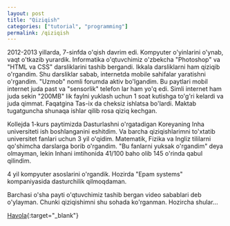 ```yaml
---
layout: post
title: "Qiziqish"
categories: ["tutorial", "programming"]
permalink: /qiziqish
---
```


2012-2013 yillarda, 7-sinfda o'qish davrim edi. Kompyuter o'yinlarini o'ynab, vaqt o'tkazib yurardik. Informatika o'qtuvchimiz o'zbekcha "Photoshop" va "HTML va CSS" darsliklarini tashib bergandi. Ikkala darsliklarni ham qiziqib o'rgandim. Shu darsliklar sabab, internetda mobile sahifalar yaratishni o'rgandim. "Uzmob" nomli forumda aktiv bo'lgandim. Bu paytlari mobil internet juda past va "sensorlik" telefon lar ham yo'q edi. Simli internet ham juda sekin "200MB" lik faylni yuklash uchun 1 soat kutishga to'g'ri kelardi va juda qimmat. Faqatgina Tas-ix da cheksiz ishlatsa bo'lardi. Maktab tugatguncha shunaqa ishlar qilib rosa qiziq kechgan.

Kollejda 1-kurs paytimizda Dasturlashni o'rgatadigan Koreyaning Inha universiteti ish boshlanganini eshitdim. Va barcha qiziqishlarimni to'xtatib universitet fanlari uchun 3 yil o'qidim. Matematik, Fizika va Ingliz tililarni qo'shimcha darslarga borib o'rgandim. "Bu fanlarni yuksak o'rgandim" deya olmayman, lekin Inhani imtihonida 41/100 baho olib 145 o'rinda qabul qilindim. 

4 yil kompyuter asoslarini o'rgandik. Hozirda "Epam systems" kompaniyasida dasturchilik qilmoqdaman. 

Barchasi o'sha payti o'qtuvchimiz tashib bergan video sabablari deb o'ylayman. Chunki qiziqishimni shu sohada ko'rganman. Hozircha shular...

[Havola](https://t.me/nodir_adventure/243){:target="_blank"}
